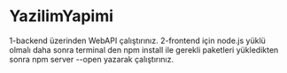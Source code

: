 # YazilimYapimi
1-backend üzerinden WebAPI çalıştırınız.
2-frontend için node.js yüklü olmalı daha sonra terminal den npm install ile gerekli paketleri yükledikten sonra npm server --open yazarak çalıştırınız.
